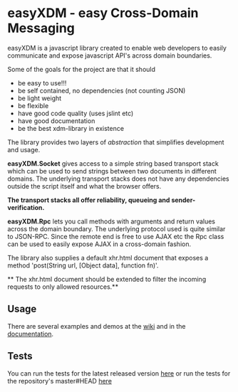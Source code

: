 easyXDM - easy Cross-Domain Messaging
=====================================
easyXDM is a javascript library created to enable web developers
to easily communicate and expose javascript API's across domain boundaries.

Some of the goals for the project are that it should

* be easy to use!!!
* be self contained, no dependencies (not counting JSON)
* be light weight
* be flexible
* have good code quality (uses jslint etc)
* have good documentation
* be the best xdm-library in existence

The library provides two layers of *abstraction* that simplifies development and usage.

**easyXDM.Socket** 
gives access to a simple string based transport stack which can be used to send strings between two documents in different domains. 
The underlying transport stacks does not have any dependencies outside the script itself and what the browser offers.

**The transport stacks all offer reliability, queueing and sender-verification.**

**easyXDM.Rpc** 
lets you call methods with arguments and return values across the domain boundary. 
The underlying protocol used is quite similar to JSON-RPC.
Since the remote end is free to use AJAX etc the Rpc class can be used to easily expose AJAX in a cross-domain fashion.

The library also supplies a default xhr.html document that exposes a method 'post(String url, [Object data], function fn)'.

** The xhr.html document should be extended to filter the incoming requests to only allowed resources.**
 
Usage
-----
There are several examples and demos at the [wiki](http://easyxdm.net/wiki/) and in the [documentation](http://easyxdm.net/docs).

Tests
-----
You can run the tests for the latest released version [here](http://easyxdm.net/current/tests/) 
or run the tests for the repository's master#HEAD [here](http://easyxdm.net/dev/tests/)

